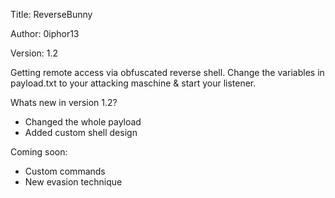 Title:         ReverseBunny

Author:        0iphor13

Version:       1.2


Getting remote access via obfuscated reverse shell.
Change the variables in payload.txt to your attacking maschine & start your listener.

Whats new in version 1.2?
- Changed the whole payload
- Added custom shell design

Coming soon:
- Custom commands
- New evasion technique
